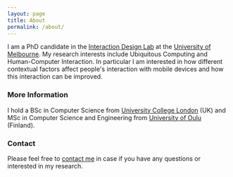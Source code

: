 ```yaml
---
layout: page
title: About
permalink: /about/
---
```


I am a PhD candidate in the [Interaction Design Lab](http://www.cis.unimelb.edu.au/research/groups/interaction-design/) at the [University of Melbourne](http://www.unimelb.edu.au/). My research interests include Ubiquitous Computing and Human-Computer Interaction. In particular I am interested in how different contextual factors affect people's interaction with mobile devices and how this interaction can be improved.

### More Information

I hold a BSc in Computer Science from [University College London](https://www.ucl.ac.uk/) (UK) and MSc in Computer Science and Engineering from [University of Oulu](http://www.oulu.fi/university/) (Finland).

### Contact
Please feel free to [contact me](mailto:z.sarsenbayeva@student.unimelb.edu.au) in case if you have any questions or interested in my research.